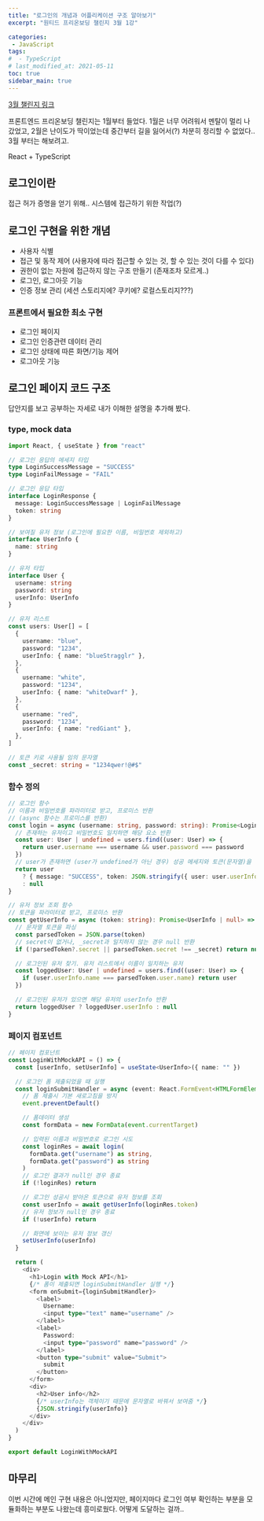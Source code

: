 ```yaml
---
title: "로그인의 개념과 어플리케이션 구조 알아보기"
excerpt: "원티드 프리온보딩 챌린지 3월 1강"

categories:
 - JavaScript
tags:
#  - TypeScript
# last_modified_at: 2021-05-11
toc: true
sidebar_main: true
---
```


[3월 챌린지 링크](https://www.wanted.co.kr/events/pre_challenge_fe_7)

프론트엔드 프리온보딩 챌린지는 1월부터 들었다. 1월은 너무 어려워서 멘탈이 멀리 나갔었고, 2월은 난이도가 딱이었는데 중간부터 길을 잃어서(?) 차분히 정리할 수 없었다.. 3월 부터는 해보려고. 

React + TypeScript 


## 로그인이란
접근 허가 증명을 얻기 위해.. 시스템에 접근하기 위한 작업(?)

## 로그인 구현을 위한 개념
- 사용자 식별
- 접근 및 동작 제어 (사용자에 따라 접근할 수 있는 것, 할 수 있는 것이 다를 수 있다)
- 권한이 없는 자원에 접근하지 않는 구조 만들기 (존재조차 모르게..)
- 로그인, 로그아웃 기능
- 인증 정보 관리 (세션 스토리지에? 쿠키에? 로컬스토리지???)

### 프론트에서 필요한 최소 구현
- 로그인 페이지
- 로그인 인증관련 데이터 관리
- 로그인 상태에 따른 화면/기능 제어
- 로그아웃 기능



## 로그인 페이지 코드 구조
답안지를 보고 공부하는 자세로 내가 이해한 설명을 추가해 봤다. 


### type, mock data
```typescript
import React, { useState } from "react"

// 로그인 응답의 메세지 타입
type LoginSuccessMessage = "SUCCESS"
type LoginFailMessage = "FAIL"

// 로그인 응답 타입
interface LoginResponse {
  message: LoginSuccessMessage | LoginFailMessage
  token: string
}

// 보여질 유저 정보 (로그인에 필요한 이름, 비밀번호 제외하고)
interface UserInfo {
  name: string
}

// 유저 타입
interface User {
  username: string
  password: string
  userInfo: UserInfo
}

// 유저 리스트
const users: User[] = [
  {
    username: "blue",
    password: "1234",
    userInfo: { name: "blueStragglr" },
  },
  {
    username: "white",
    password: "1234",
    userInfo: { name: "whiteDwarf" },
  },
  {
    username: "red",
    password: "1234",
    userInfo: { name: "redGiant" },
  },
]

// 토큰 키로 사용될 임의 문자열
const _secret: string = "1234qwer!@#$"
```



### 함수 정의
```typescript
// 로그인 함수
// 이름과 비밀번호를 파라미터로 받고, 프로미스 반환
// (async 함수는 프로미스를 반환)
const login = async (username: string, password: string): Promise<LoginResponse | null> => {
  // 존재하는 유저이고 비밀번호도 일치하면 해당 요소 반환
  const user: User | undefined = users.find((user: User) => {
    return user.username === username && user.password === password
  })
  // user가 존재하면 (user가 undefined가 아닌 경우) 성공 메세지와 토큰(문자열)을 반환
  return user
    ? { message: "SUCCESS", token: JSON.stringify({ user: user.userInfo, secret: _secret }) }
    : null
}

// 유저 정보 조회 함수
// 토큰을 파라미터로 받고, 프로미스 반환
const getUserInfo = async (token: string): Promise<UserInfo | null> => {
  // 문자열 토큰을 파싱
  const parsedToken = JSON.parse(token)
  // secret이 없거나, _secret과 일치하지 않는 경우 null 반환
  if (!parsedToken?.secret || parsedToken.secret !== _secret) return null

  // 로그인된 유저 찾기. 유저 리스트에서 이름이 일치하는 유저
  const loggedUser: User | undefined = users.find((user: User) => {
    if (user.userInfo.name === parsedToken.user.name) return user
  })

  // 로그인된 유저가 있으면 해당 유저의 userInfo 반환
  return loggedUser ? loggedUser.userInfo : null
}
```


### 페이지 컴포넌트
```typescript
// 페이지 컴포넌트
const LoginWithMockAPI = () => {
  const [userInfo, setUserInfo] = useState<UserInfo>({ name: "" })

  // 로그인 폼 제출되었을 때 실행
  const loginSubmitHandler = async (event: React.FormEvent<HTMLFormElement>) => {
    // 폼 제출시 기본 새로고침을 방지
    event.preventDefault()

    // 폼데이터 생성
    const formData = new FormData(event.currentTarget)

    // 입력된 이름과 비밀번호로 로그인 시도
    const loginRes = await login(
      formData.get("username") as string,
      formData.get("password") as string
    )
    // 로그인 결과가 null인 경우 종료
    if (!loginRes) return

    // 로그인 성공시 받아온 토큰으로 유저 정보를 조회
    const userInfo = await getUserInfo(loginRes.token)
    // 유저 정보가 null인 경우 종료
    if (!userInfo) return

    // 화면에 보이는 유저 정보 갱신
    setUserInfo(userInfo)
  }

  return (
    <div>
      <h1>Login with Mock API</h1>
      {/* 폼이 제출되면 loginSubmitHandler 실행 */}
      <form onSubmit={loginSubmitHandler}>
        <label>
          Username:
          <input type="text" name="username" />
        </label>
        <label>
          Password:
          <input type="password" name="password" />
        </label>
        <button type="submit" value="Submit">
          submit
        </button>
      </form>
      <div>
        <h2>User info</h2>
        {/* userInfo는 객체이기 때문에 문자열로 바꿔서 보여줌 */}
        {JSON.stringify(userInfo)}
      </div>
    </div>
  )
}

export default LoginWithMockAPI

```

## 마무리
이번 시간에 메인 구현 내용은 아니었지만, 페이지마다 로그인 여부 확인하는 부분을 모듈화하는 부분도 나왔는데 흥미로웠다. 어떻게 도달하는 걸까.. 